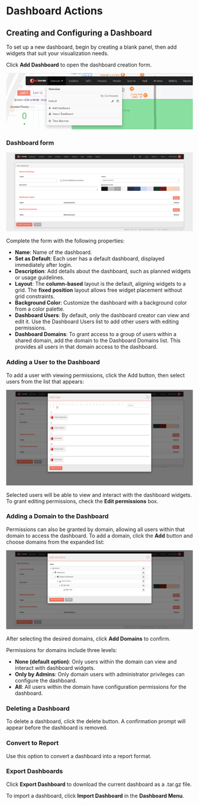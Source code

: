 # Dashboard Actions

## Creating and Configuring a Dashboard

To set up a new dashboard, begin by creating a blank panel, then add widgets that suit your visualization needs.

Click **Add Dashboard** to open the dashboard creation form.

![Add a dashboard](images/add_dashboard.en.png)

### Dashboard form

![Dashboard form](images/new_dashboard.en.png)

Complete the form with the following properties:

- **Name**: Name of the dashboard.
- **Set as Default**: Each user has a default dashboard, displayed immediately after login.
- **Description**: Add details about the dashboard, such as planned widgets or usage guidelines.
- **Layout**: The **column-based** layout is the default, aligning widgets to a grid. The **fixed position** layout allows free widget placement without grid constraints.
- **Background Color**: Customize the dashboard with a background color from a color palette.
- **Dashboard Users**: By default, only the dashboard creator can view and edit it. Use the Dashboard Users list to add other users with editing permissions.
- **Dashboard Domains**: To grant access to a group of users within a shared domain, add the domain to the Dashboard Domains list. This provides all users in that domain access to the dashboard.

### Adding a User to the Dashboard

To add a user with viewing permissions, click the Add button, then select users from the list that appears:

![User list](images/add_dashboard_user.en.png)

Selected users will be able to view and interact with the dashboard widgets. To grant editing permissions, check the **Edit permissions** box.

### Adding a Domain to the Dashboard

Permissions can also be granted by domain, allowing all users within that domain to access the dashboard. To add a domain, click the **Add** button and choose domains from the expanded list:

![Domain to add to the list](images/add_dashboard_domain.en.png)

After selecting the desired domains, click **Add Domains** to confirm.

Permissions for domains include three levels:

- **None (default option)**: Only users within the domain can view and interact with dashboard widgets.
- **Only by Admins**: Only domain users with administrator privileges can configure the dashboard.
- **All**: All users within the domain have configuration permissions for the dashboard.

### Deleting a Dashboard

To delete a dashboard, click the delete button. A confirmation prompt will appear before the dashboard is removed.

### Convert to Report

Use this option to convert a dashboard into a report format.

### Export Dashboards

Click **Export Dashboard** to download the current dashboard as a .tar.gz file.

To import a dashboard, click **Import Dashboard** in the **Dashboard Menu**.
